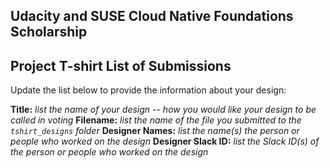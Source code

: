 ## Udacity and SUSE Cloud Native Foundations Scholarship
## Project T-shirt List of Submissions

Update the list below to provide the information about your design:

**Title:** *list the name of your design -- how you would like your design to be called in voting*
**Filename:** *list the name of the file you submitted to the `tshirt_designs` folder*
**Designer Names:** *list the name(s) the person or people who worked on the design*
**Designer Slack ID:** *list the Slack ID(s) of the person or people who worked on the design*
